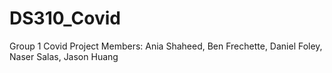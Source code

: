 # DS310_Covid
Group 1 Covid Project
Members: Ania Shaheed, Ben Frechette, Daniel Foley, Naser Salas, Jason Huang
